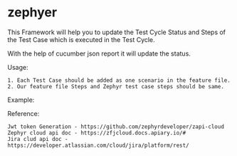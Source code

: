 # zephyer

This Framework will help you to update the Test Cycle Status and Steps of the Test Case which is executed in the Test Cycle.

With the help of cucumber json report it will update the status.

Usage:

	1. Each Test Case should be added as one scenario in the feature file.
	2. Our feature file Steps and Zephyr test case steps should be same.
	
Example:
	
	
	


Reference:

	Jwt token Generation - https://github.com/zephyrdeveloper/zapi-cloud
	Zephyr cloud api doc - https://zfjcloud.docs.apiary.io/#
	Jira clud api doc - https://developer.atlassian.com/cloud/jira/platform/rest/
